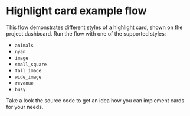 
# Highlight card example flow

This flow demonstrates different styles of a highlight card,
shown on the project dashboard. Run the flow with one of the supported
styles:

 - `animals`
 - `nyan`
 - `image`
 - `small_square`
 - `tall_image`
 - `wide_image`
 - `revenue`
 - `busy`

Take a look the source code to get an idea how you can implement
cards for your needs.

